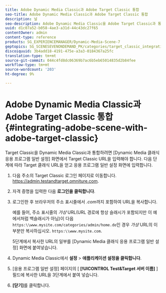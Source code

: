 ```yaml
---
title: Adobe Dynamic Media Classic과 Adobe Target Classic 통합
seo-title: Adobe Dynamic Media Classic과 Adobe Target Classic 통합
description: 널
seo-description: Adobe Dynamic Media Classic을 Adobe Target Classic과 통합하는 방법을 알아봅니다.
uuid: d1c07a52-b058-4ae3-a31d-44c43dc27f65
contentOwner: admin
content-type: reference
products: SG_EXPERIENCEMANAGER/Dynamic-Media-Scene-7
geptopics: SG_SCENESEVENONDEMAND_PK/categories/target_classic_integration
discoiquuid: 3b4add18-4191-475e-a3a3-0184367a25fc
translation-type: tm+mt
source-git-commit: 044c4fd8dc06369b7ac6b5eb65014835d2b84fee
workflow-type: tm+mt
source-wordcount: '203'
ht-degree: 9%

---
```



# Adobe Dynamic Media Classic과 Adobe Target Classic 통합{#integrating-adobe-scene-with-adobe-target-classic}

Target Classic을 Dynamic Media Classic과 통합하려면 [Dynamic Media 클래식 응용 프로그램 일반 설정] 화면에서 Target Classic URL을 입력해야 합니다. 다음 단계에 따라 Target 클래식 URL을 얻고 응용 프로그램 일반 설정 화면에 입력합니다.

1. 다음 주소의 Target Classic 로그인 페이지로 이동합니다. https://admin.testandtarget.omniture.com.
1. 자격 증명을 입력한 다음 **로그인을 클릭합니다**.
1. 로그인한 후 브라우저의 주소 표시줄에서 *.com*&#x200B;까지 포함하여 URL을 복사합니다.

   예를 들어, 주소 표시줄의 *가상* URL(URL 경로에 항상 슬래시가 포함되지만 이 예에서처럼 백슬래시가 아님)이 다음 `https:\\www.mysite.com/categories/admin/home.do`인 경우 *가상* URL의 이 부분만 복사하십시오. `https:\\www.mysite.com`.

   5단계에서 복사한 URL의 일부를 [Dynamic Media 클래식 응용 프로그램 일반 설정] 화면에 붙여넣습니다.

1. Dynamic Media Classic에서 **설정** > **애플리케이션 설정을 클릭합니다**.
1. [응용 프로그램 일반 설정] 페이지의 [ **[!UICONTROL Test&amp;Target 서버 이름]** ] 필드에 복사한 URL을 3단계에서 붙여 넣습니다.
1. **[닫기]**&#x200B;를 클릭합니다.

